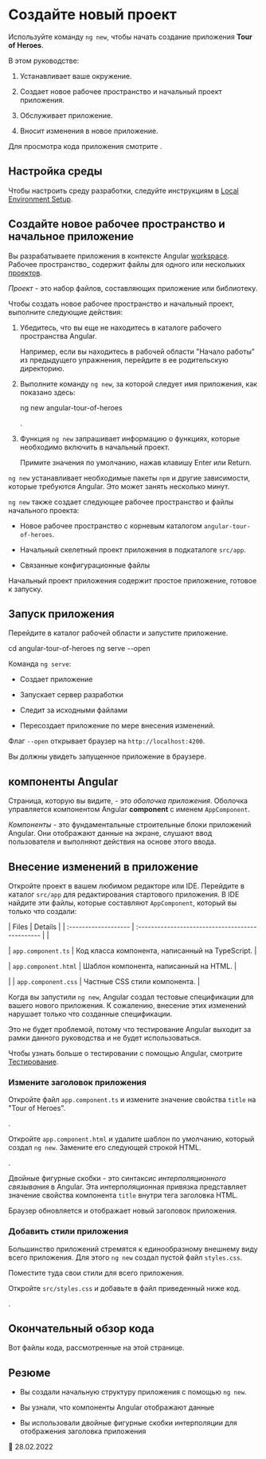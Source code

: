 # Создайте новый проект

Используйте команду `ng new`, чтобы начать создание приложения **Tour of Heroes**.

В этом руководстве:

1.  Устанавливает ваше окружение.

2.  Создает новое рабочее пространство и начальный проект приложения.

3.  Обслуживает приложение.

4.  Вносит изменения в новое приложение.

<div class="alert is-helpful">

Для просмотра кода приложения смотрите <live-example></live-example>.

</div>

## Настройка среды

Чтобы настроить среду разработки, следуйте инструкциям в [Local Environment Setup](setup-local.md 'Setting up for Local Development').

## Создайте новое рабочее пространство и начальное приложение

Вы разрабатываете приложения в контексте Angular [workspace](glossary.md#workspace). Рабочее пространство\_ содержит файлы для одного или нескольких [проектов](glossary.md#project).

_Проект_ - это набор файлов, составляющих приложение или библиотеку.

Чтобы создать новое рабочее пространство и начальный проект, выполните следующие действия:

1.  Убедитесь, что вы еще не находитесь в каталоге рабочего пространства Angular.

    Например, если вы находитесь в рабочей области "Начало работы" из предыдущего упражнения, перейдите в ее родительскую директорию.

2.  Выполните команду `ng new`, за которой следует имя приложения, как показано здесь:

    <code-example format="shell" language="shell">

    ng new angular-tour-of-heroes

    </code-example>.

3.  Функция `ng new` запрашивает информацию о функциях, которые необходимо включить в начальный проект.

    Примите значения по умолчанию, нажав клавишу Enter или Return.

`ng new` устанавливает необходимые пакеты `npm` и другие зависимости, которые требуются Angular. Это может занять несколько минут.

`ng new` также создает следующее рабочее пространство и файлы начального проекта:

-   Новое рабочее пространство с корневым каталогом `angular-tour-of-heroes`.

-   Начальный скелетный проект приложения в подкаталоге `src/app`.

-   Связанные конфигурационные файлы

Начальный проект приложения содержит простое приложение, готовое к запуску.

## Запуск приложения

Перейдите в каталог рабочей области и запустите приложение.

<code-example format="shell" language="shell">

cd angular-tour-of-heroes ng serve --open

</code-example>

<div class="alert is-helpful">

Команда `ng serve`:

-   Создает приложение

-   Запускает сервер разработки

-   Следит за исходными файлами

-   Пересоздает приложение по мере внесения изменений.

Флаг `--open` открывает браузер на `http://localhost:4200`.

</div>

Вы должны увидеть запущенное приложение в браузере.

## компоненты Angular

Страница, которую вы видите, - это _оболочка приложения_. Оболочка управляется компонентом Angular **component** с именем `AppComponent`.

_Компоненты_ - это фундаментальные строительные блоки приложений Angular. Они отображают данные на экране, слушают ввод пользователя и выполняют действия на основе этого ввода.

## Внесение изменений в приложение

Откройте проект в вашем любимом редакторе или IDE. Перейдите в каталог `src/app` для редактирования стартового приложения. В IDE найдите эти файлы, которые составляют `AppComponent`, который вы только что создали:

| Files | Details | | :------------------- | :----------------------------------------------- | |

| `app.component.ts` | Код класса компонента, написанный на TypeScript. |

| `app.component.html` | Шаблон компонента, написанный на HTML. |

| | `app.component.css` | Частные CSS стили компонента. |

<div class="alert is-important">

Когда вы запустили `ng new`, Angular создал тестовые спецификации для вашего нового приложения. К сожалению, внесение этих изменений нарушает только что созданные спецификации.

Это не будет проблемой, потому что тестирование Angular выходит за рамки данного руководства и не будет использоваться.

Чтобы узнать больше о тестировании с помощью Angular, смотрите [Тестирование](руководство/тестирование).

</div>

### Измените заголовок приложения

Откройте файл `app.component.ts` и измените значение свойства `title` на "Tour of Heroes".

<code-example header="app.component.ts (свойство title класса)" path="toh-pt0/src/app/app.component.ts" region="set-title"></code-example>.

Откройте `app.component.html` и удалите шаблон по умолчанию, который создал `ng new`. Замените его следующей строкой HTML.

<code-example header="app.component.html (template)" path="toh-pt0/src/app/app.component.html"></code-example>.

Двойные фигурные скобки - это синтаксис _интерполяционного связывания_ в Angular. Эта интерполяционная привязка представляет значение свойства компонента `title` внутри тега заголовка HTML.

Браузер обновляется и отображает новый заголовок приложения.

<a id="app-wide-styles"></a>

### Добавить стили приложения

Большинство приложений стремятся к единообразному внешнему виду всего приложения. Для этого `ng new` создал пустой файл `styles.css`.

Поместите туда свои стили для всего приложения.

Откройте `src/styles.css` и добавьте в файл приведенный ниже код.

<code-example header="src/styles.css (excerpt)" path="toh-pt0/src/styles.1.css"></code-example>.

## Окончательный обзор кода

Вот файлы кода, рассмотренные на этой странице.

<code-tabs> <code-pane header="src/app/app.component.ts" path="toh-pt0/src/app/app.component.ts"></code-pane>
<code-pane header="src/app/app.component.html" path="toh-pt0/src/app/app.component.html"></code-pane>
<code-pane header="src/styles.css (excerpt)" path="toh-pt0/src/styles.1.css"></code-pane>
</code-tabs>

## Резюме

-   Вы создали начальную структуру приложения с помощью `ng new`.

-   Вы узнали, что компоненты Angular отображают данные

-   Вы использовали двойные фигурные скобки интерполяции для отображения заголовка приложения

:date: 28.02.2022
